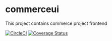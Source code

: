 # commerceui
This project contains commerce project frontend

[![CircleCI](https://circleci.com/gh/pinalsakarvadia/commerce-ui.svg?style=svg)](https://circleci.com/gh/pinalsakarvadia/commerce-ui) 
[![Coverage Status](https://coveralls.io/repos/github/pinalsakarvadia/commerce-ui/badge.svg?branch=master)](https://coveralls.io/github/pinalsakarvadia/commerce-ui?branch=master)
